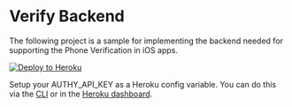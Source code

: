 # Verify Backend

The following project is a sample for implementing the backend needed for supporting the Phone Verification in iOS apps.

[![Deploy to Heroku](https://www.herokucdn.com/deploy/button.svg)](https://heroku.com/deploy?template=https://github.com/robinske/verify-server)

Setup your AUTHY_API_KEY as a Heroku config variable. You can do this via the [CLI](https://devcenter.heroku.com/articles/config-vars#managing-config-vars) or in the [Heroku dashboard](https://devcenter.heroku.com/articles/config-vars#using-the-heroku-dashboard).
